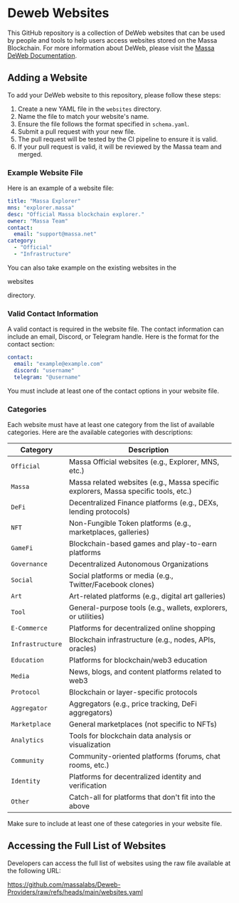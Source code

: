 # Deweb Websites

This GitHub repository is a collection of DeWeb websites that can be used by people and tools to help users access websites stored on the Massa Blockchain. For more information about DeWeb, please visit the [Massa DeWeb Documentation](https://docs.massa.net/docs/deweb/home).

## Adding a Website

To add your DeWeb website to this repository, please follow these steps:

1. Create a new YAML file in the `websites` directory.
2. Name the file to match your website's name.
3. Ensure the file follows the format specified in `schema.yaml`.
4. Submit a pull request with your new file.
5. The pull request will be tested by the CI pipeline to ensure it is valid.
6. If your pull request is valid, it will be reviewed by the Massa team and merged.

### Example Website File

Here is an example of a website file:

```yaml
title: "Massa Explorer"
mns: "explorer.massa"
desc: "Official Massa blockchain explorer."
owner: "Massa Team"
contact:
  email: "support@massa.net"
category:
  - "Official"
  - "Infrastructure"
```

You can also take example on the existing websites in the 

websites

 directory.

### Valid Contact Information

A valid contact is required in the website file. The contact information can include an email, Discord, or Telegram handle. Here is the format for the contact section:

```yaml
contact:
  email: "example@example.com"
  discord: "username"
  telegram: "@username"
```

You must include at least one of the contact options in your website file.

### Categories

Each website must have at least one category from the list of available categories. Here are the available categories with descriptions:

| Category       | Description                                                                 |
|----------------|-----------------------------------------------------------------------------|
| `Official`     | Massa Official websites (e.g., Explorer, MNS, etc.)                         |
| `Massa`        | Massa related websites (e.g., Massa specific explorers, Massa specific tools, etc.) |
| `DeFi`         | Decentralized Finance platforms (e.g., DEXs, lending protocols)             |
| `NFT`          | Non-Fungible Token platforms (e.g., marketplaces, galleries)                |
| `GameFi`       | Blockchain-based games and play-to-earn platforms                           |
| `Governance`   | Decentralized Autonomous Organizations                                      |
| `Social`       | Social platforms or media (e.g., Twitter/Facebook clones)                   |
| `Art`          | Art-related platforms (e.g., digital art galleries)                         |
| `Tool`         | General-purpose tools (e.g., wallets, explorers, or utilities)              |
| `E-Commerce`   | Platforms for decentralized online shopping                                 |
| `Infrastructure`| Blockchain infrastructure (e.g., nodes, APIs, oracles)                     |
| `Education`    | Platforms for blockchain/web3 education                                     |
| `Media`        | News, blogs, and content platforms related to web3                          |
| `Protocol`     | Blockchain or layer-specific protocols                                      |
| `Aggregator`   | Aggregators (e.g., price tracking, DeFi aggregators)                        |
| `Marketplace`  | General marketplaces (not specific to NFTs)                                 |
| `Analytics`    | Tools for blockchain data analysis or visualization                         |
| `Community`    | Community-oriented platforms (forums, chat rooms, etc.)                     |
| `Identity`     | Platforms for decentralized identity and verification                       |
| `Other`        | Catch-all for platforms that don't fit into the above                       |

Make sure to include at least one of these categories in your website file.

## Accessing the Full List of Websites
Developers can access the full list of websites using the raw file available at the following URL:

https://github.com/massalabs/Deweb-Providers/raw/refs/heads/main/websites.yaml
